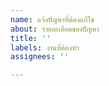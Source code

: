 ```yaml
---
name: แจ้งปัญหาที่ต้องแก้ไข
about: รายละเอียดของปัญหา
title: ''
labels: งานที่ต้องทำ
assignees: ''

---
```




